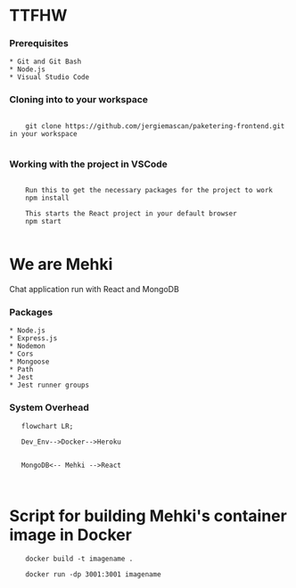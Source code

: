 # TTFHW

### Prerequisites

    * Git and Git Bash
    * Node.js
    * Visual Studio Code

### Cloning into to your workspace

```

    git clone https://github.com/jergiemascan/paketering-frontend.git in your workspace
    
```

### Working with the project in VSCode

```

    Run this to get the necessary packages for the project to work
    npm install

    This starts the React project in your default browser
    npm start
    
```


# We are Mehki

Chat application run with React and MongoDB

### Packages

    * Node.js
    * Express.js
    * Nodemon
    * Cors
    * Mongoose
    * Path
    * Jest
    * Jest runner groups



### System Overhead

```mermaid 
   flowchart LR;
   
   Dev_Env-->Docker-->Heroku
   

   MongoDB<-- Mehki -->React
    
    
```


# Script for building Mehki's container image in Docker


```
    docker build -t imagename .
   
    docker run -dp 3001:3001 imagename
    
```
   

